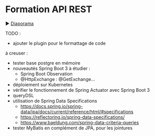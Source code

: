 # Formation API REST

:arrow_forward: [Diaporama](https://gaetan-varlet.github.io/formation-api-rest/)

TODO :
- ajouter le plugin pour le formattage de code

à creuser :
- tester base postgre en mémoire
- nouveautés Spring Boot 3 à étudier :
    - Spring Boot Observation
    - @HttpExchange : @GetExchange...
- déploiement sur Kubernetes
- vérifier le fonctionnement de Spring Actuator avec Spring Boot 3
- queryDSL
- utilisation de Spring Data Specifications
  - https://docs.spring.io/spring-data/jpa/docs/current/reference/html/#specifications
  - https://reflectoring.io/spring-data-specifications/
  - https://www.baeldung.com/spring-data-criteria-queries
- tester MyBatis en complément de JPA, pour les jointures
